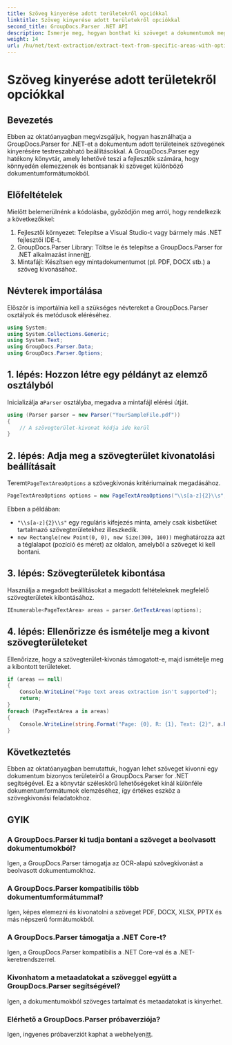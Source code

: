 ```yaml
---
title: Szöveg kinyerése adott területekről opciókkal
linktitle: Szöveg kinyerése adott területekről opciókkal
second_title: GroupDocs.Parser .NET API
description: Ismerje meg, hogyan bonthat ki szöveget a dokumentumok meghatározott területeiről a GroupDocs.Parser for .NET segítségével. Fedezze fel a speciális szövegkivonási lehetőségeket ezzel az oktatóanyaggal.
weight: 14
url: /hu/net/text-extraction/extract-text-from-specific-areas-with-options/
---
```


# Szöveg kinyerése adott területekről opciókkal

## Bevezetés
Ebben az oktatóanyagban megvizsgáljuk, hogyan használhatja a GroupDocs.Parser for .NET-et a dokumentum adott területeinek szövegének kinyerésére testreszabható beállításokkal. A GroupDocs.Parser egy hatékony könyvtár, amely lehetővé teszi a fejlesztők számára, hogy könnyedén elemezzenek és bontsanak ki szöveget különböző dokumentumformátumokból.
## Előfeltételek
Mielőtt belemerülnénk a kódolásba, győződjön meg arról, hogy rendelkezik a következőkkel:
1. Fejlesztői környezet: Telepítse a Visual Studio-t vagy bármely más .NET fejlesztői IDE-t.
2.  GroupDocs.Parser Library: Töltse le és telepítse a GroupDocs.Parser for .NET alkalmazást innen[itt](https://releases.groupdocs.com/parser/net/).
3. Mintafájl: Készítsen egy mintadokumentumot (pl. PDF, DOCX stb.) a szöveg kivonásához.

## Névterek importálása
Először is importálnia kell a szükséges névtereket a GroupDocs.Parser osztályok és metódusok eléréséhez.
```csharp
using System;
using System.Collections.Generic;
using System.Text;
using GroupDocs.Parser.Data;
using GroupDocs.Parser.Options;
```
## 1. lépés: Hozzon létre egy példányt az elemző osztályból
 Inicializálja a`Parser` osztályba, megadva a mintafájl elérési útját.
```csharp
using (Parser parser = new Parser("YourSampleFile.pdf"))
{
    // A szövegterület-kivonat kódja ide kerül
}
```
## 2. lépés: Adja meg a szövegterület kivonatolási beállításait
 Teremt`PageTextAreaOptions` a szövegkivonás kritériumainak megadásához.
```csharp
PageTextAreaOptions options = new PageTextAreaOptions("\\s[a-z]{2}\\s", new Rectangle(new Point(0, 0), new Size(300, 100)));
```
Ebben a példában:
- `"\\s[a-z]{2}\\s"` egy reguláris kifejezés minta, amely csak kisbetűket tartalmazó szövegterületekhez illeszkedik.
- `new Rectangle(new Point(0, 0), new Size(300, 100))` meghatározza azt a téglalapot (pozíció és méret) az oldalon, amelyből a szöveget ki kell bontani.
## 3. lépés: Szövegterületek kibontása
Használja a megadott beállításokat a megadott feltételeknek megfelelő szövegterületek kibontásához.
```csharp
IEnumerable<PageTextArea> areas = parser.GetTextAreas(options);
```
## 4. lépés: Ellenőrizze és ismételje meg a kivont szövegterületeket
Ellenőrizze, hogy a szövegterület-kivonás támogatott-e, majd ismételje meg a kibontott területeket.
```csharp
if (areas == null)
{
    Console.WriteLine("Page text areas extraction isn't supported");
    return;
}
foreach (PageTextArea a in areas)
{
    Console.WriteLine(string.Format("Page: {0}, R: {1}, Text: {2}", a.Page.Index, a.Rectangle, a.Text));
}
```

## Következtetés
Ebben az oktatóanyagban bemutattuk, hogyan lehet szöveget kivonni egy dokumentum bizonyos területeiről a GroupDocs.Parser for .NET segítségével. Ez a könyvtár széleskörű lehetőségeket kínál különféle dokumentumformátumok elemzéséhez, így értékes eszköz a szövegkivonási feladatokhoz.

## GYIK
### A GroupDocs.Parser ki tudja bontani a szöveget a beolvasott dokumentumokból?
Igen, a GroupDocs.Parser támogatja az OCR-alapú szövegkivonást a beolvasott dokumentumokhoz.
### A GroupDocs.Parser kompatibilis több dokumentumformátummal?
Igen, képes elemezni és kivonatolni a szöveget PDF, DOCX, XLSX, PPTX és más népszerű formátumokból.
### A GroupDocs.Parser támogatja a .NET Core-t?
Igen, a GroupDocs.Parser kompatibilis a .NET Core-val és a .NET-keretrendszerrel.
### Kivonhatom a metaadatokat a szöveggel együtt a GroupDocs.Parser segítségével?
Igen, a dokumentumokból szöveges tartalmat és metaadatokat is kinyerhet.
### Elérhető a GroupDocs.Parser próbaverziója?
 Igen, ingyenes próbaverziót kaphat a webhelyen[itt](https://releases.groupdocs.com/).